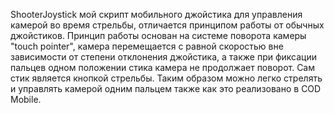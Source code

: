 ShooterJoystick мой скрипт мобильного джойстика для управления камерой во время стрельбы, отличается принципом работы от обычных джойстиков.
Принцип работы основан на системе поворота камеры "touch pointer", камера перемещается с равной скоростью вне зависимости от степени отклонения джойстика, а также при фиксации пальцев одном положении стика камера не продолжает поворот.
Сам стик является кнопкой стрельбы. Таким образом можно легко стрелять и управлять камерой одним пальцем также как это реализовано в COD Mobile.
